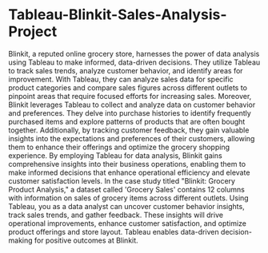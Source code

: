 # Tableau-Blinkit-Sales-Analysis-Project
Blinkit, a reputed online grocery store, harnesses the power of data analysis using Tableau to make informed, data-driven decisions. They utilize Tableau to track sales trends, analyze customer behavior, and identify areas for improvement. With Tableau, they can analyze sales data for specific product categories and compare sales figures across different outlets to pinpoint areas that require focused efforts for increasing sales.
Moreover, Blinkit leverages Tableau to collect and analyze data on customer behavior and preferences. They delve into purchase histories to identify frequently purchased items and explore patterns of products that are often bought together. Additionally, by tracking customer feedback, they gain valuable insights into the expectations and preferences of their customers, allowing them to enhance their offerings and optimize the grocery shopping experience.
By employing Tableau for data analysis, Blinkit gains comprehensive insights into their business operations, enabling them to make informed decisions that enhance operational efficiency and elevate customer satisfaction levels.
In the case study titled "Blinkit: Grocery Product Analysis," a dataset called 'Grocery Sales' contains 12 columns with information on sales of grocery items across different outlets. Using Tableau, you as a data analyst can uncover customer behavior insights, track sales trends, and gather feedback. These insights will drive operational improvements, enhance customer satisfaction, and optimize product offerings and store layout. Tableau enables data-driven decision-making for positive outcomes at Blinkit.
